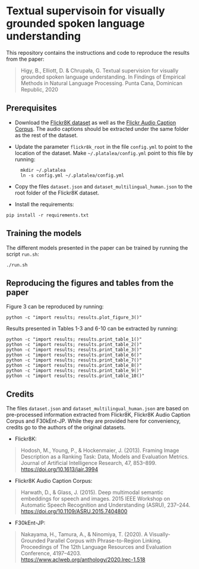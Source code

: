 # Textual supervisoin for visually grounded spoken language understanding

This repository contains the instructions and code to reproduce the results from the paper:

> Higy, B., Elliott, D. & Chrupała, G. Textual supervision for visually grounded spoken language understanding. In Findings of Empirical Methods in Natural Language Processing. Punta Cana, Dominican Republic, 2020

## Prerequisites

- Download the [Flickr8K dataset](https://forms.illinois.edu/sec/1713398) as well as the [Flickr Audio Caption Corpus](https://groups.csail.mit.edu/sls/downloads/flickraudio/). The audio captions should be extracted under the same folder as the rest of the dataset.
- Update the parameter `flickr8k_root` in the file `config.yml` to point to the location of the dataset. Make `~/.platalea/config.yml` point to this file by running:

        mkdir ~/.platalea
        ln -s config.yml ~/.platalea/config.yml

- Copy the files `dataset.json` and `dataset_multilingual_human.json` to the root folder of the Flickr8K dataset.
- Install the requirements:
```
pip install -r requirements.txt
```

## Training the models

The different models presented in the paper can be trained by running the script `run.sh`:

    ./run.sh

## Reproducing the figures and tables from the paper

Figure 3 can be reproduced by running:

    python -c "import results; results.plot_figure_3()"

Results presented in Tables 1-3 and 6-10 can be extracted by running:

    python -c "import results; results.print_table_1()"
    python -c "import results; results.print_table_2()"
    python -c "import results; results.print_table_3()"
    python -c "import results; results.print_table_6()"
    python -c "import results; results.print_table_7()"
    python -c "import results; results.print_table_8()"
    python -c "import results; results.print_table_9()"
    python -c "import results; results.print_table_10()"

## Credits

The files `dataset.json` and `dataset_multilingual_human.json` are based on pre-processed information extracted from Flickr8K, Flickr8K Audio Caption Corpus and F30kEnt-JP. While they are provided here for conveniency, credits go to the authors of the original datasets.

* Flickr8K:
> Hodosh, M., Young, P., & Hockenmaier, J. (2013). Framing Image Description as a Ranking Task: Data, Models and Evaluation Metrics. Journal of Artificial Intelligence Research, 47, 853–899. https://doi.org/10.1613/jair.3994
* Flickr8K Audio Caption Corpus:
> Harwath, D., & Glass, J. (2015). Deep multimodal semantic embeddings for speech and images. 2015 IEEE Workshop on Automatic Speech Recognition and Understanding (ASRU), 237–244. https://doi.org/10.1109/ASRU.2015.7404800
* F30kEnt-JP:
> Nakayama, H., Tamura, A., & Ninomiya, T. (2020). A Visually-Grounded Parallel Corpus with Phrase-to-Region Linking. Proceedings of The 12th Language Resources and Evaluation Conference, 4197–4203. https://www.aclweb.org/anthology/2020.lrec-1.518

